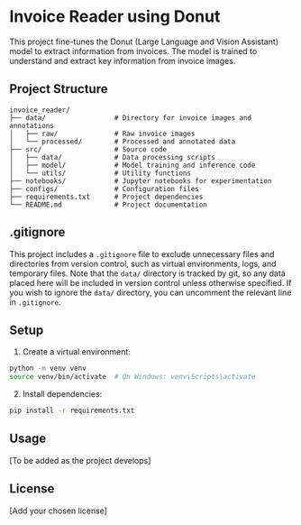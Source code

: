 # Invoice Reader using Donut

This project fine-tunes the Donut (Large Language and Vision Assistant) model to extract information from invoices. The model is trained to understand and extract key information from invoice images.

## Project Structure

```
invoice_reader/
├── data/                 # Directory for invoice images and annotations
│   ├── raw/              # Raw invoice images
│   └── processed/        # Processed and annotated data
├── src/                  # Source code
│   ├── data/             # Data processing scripts
│   ├── model/            # Model training and inference code
│   └── utils/            # Utility functions
├── notebooks/            # Jupyter notebooks for experimentation
├── configs/              # Configuration files
├── requirements.txt      # Project dependencies
└── README.md             # Project documentation
```

## .gitignore

This project includes a `.gitignore` file to exclude unnecessary files and directories from version control, such as virtual environments, logs, and temporary files. Note that the `data/` directory is tracked by git, so any data placed here will be included in version control unless otherwise specified. If you wish to ignore the `data/` directory, you can uncomment the relevant line in `.gitignore`.

## Setup

1. Create a virtual environment:
```bash
python -m venv venv
source venv/bin/activate  # On Windows: venv\Scripts\activate
```

2. Install dependencies:
```bash
pip install -r requirements.txt
```

## Usage

[To be added as the project develops]

## License

[Add your chosen license]
